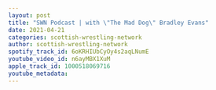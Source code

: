 ```yaml
---
layout: post
title: "SWN Podcast | with \"The Mad Dog\" Bradley Evans"
date: 2021-04-21
categories: scottish-wrestling-network
author: scottish-wrestling-network
spotify_track_id: 6oKRHIUbCyOy4s2aqLNumE
youtube_video_id: n6ayMBX1XuM
apple_track_id: 1000518069716
youtube_metadata: 
---
```

